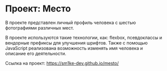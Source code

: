 # Проект: Место

В проекте представлен личный профиль человека с шестью фотографиями различных мест.

В проекте используются такие технологии, как: flexbox, псевдоклассы и вендорные префиксы для улучшения шрифтов. Также с помощью JavaScript реализована возможность изменять имя человека и описание его деятельности.

Ссылка на проект: https://sm1ke-dev.github.io/mesto/
